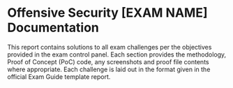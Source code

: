 # Offensive Security [EXAM NAME] Documentation

This report contains solutions to all exam challenges per the objectives
provided in the exam control panel. Each section provides the methodology, Proof
of Concept (PoC) code, any screenshots and proof file contents where
appropriate. Each challenge is laid out in the format given in the official
Exam Guide template report.


